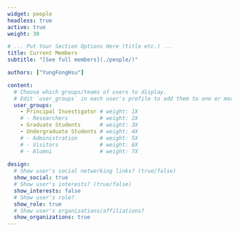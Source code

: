 ```yaml
---
widget: people
headless: true
active: true
weight: 30

# ... Put Your Section Options Here (title etc.) ...
title: Current Members
subtitle: "[See full members](./people/)"

authors: ["YungFongHsu"]

content:
  # Choose which groups/teams of users to display.
  # Edit `user_groups` in each user's profile to add them to one or more of these groups.
  user_groups:
    - Principal Investigator # weight: 1X
    # - Researchers          # weight: 2X
    - Graduate Students      # weight: 3X
    - Undergraduate Students # weight: 4X
    # - Administration       # weight: 5X
    # - Visitors             # weight: 6X
    # - Alumni               # weight: 7X
    
design:
  # Show user's social networking links? (true/false)
  show_social: true
  # Show user's interests? (true/false)
  show_interests: false
  # Show user's role?
  show_role: true
  # Show user's organizations/affiliations?
  show_organizations: true
---
```


